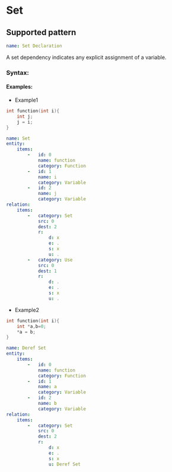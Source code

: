 # Set

## Supported pattern
```yaml
name: Set Declaration
```
A set dependency indicates any explicit assignment of a variable.

### Syntax:


#### Examples: 

- Example1
```cpp
int function(int i){
    int j;
    j = i;
}
```

```yaml
name: Set
entity:
    items:
        -   id: 0
            name: function
            category: Function
        -   id: 1
            name: i
            category: Variable
        -   id: 2
            name: j
            category: Variable
relation:
    items:
        -   category: Set
            src: 0
            dest: 2
            r:
                d: x
                e: .
                s: x
                u: .
        -   category: Use
            src: 0
            dest: 1
            r:
                d: .
                e: .
                s: x
                u: .
```

- Example2
```cpp
int function(int i){
    int *a,b=0;
    *a = b; 
}
```

```yaml
name: Deref Set
entity:
    items:
        -   id: 0
            name: function
            category: Function
        -   id: 1
            name: a
            category: Variable
        -   id: 2
            name: b
            category: Variable
relation:
    items:
        -   category: Set
            src: 0
            dest: 2
            r:
                d: x
                e: .
                s: x
                u: Deref Set
```
